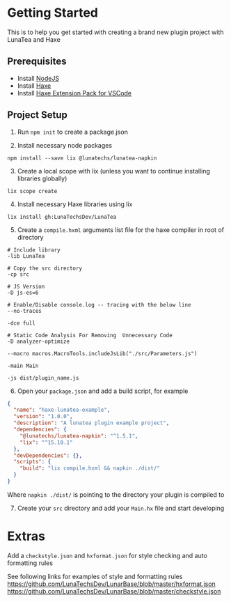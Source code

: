 # Getting Started

This is to help you get started with creating a brand new plugin project with LunaTea and Haxe

## Prerequisites

- Install [NodeJS](ttps://nodejs.org/en/)
- Install [Haxe](https://haxe.org/)
- Install [Haxe Extension Pack for VSCode](https://marketplace.visualstudio.com/items?itemName=vshaxe.haxe-extension-pack)

## Project Setup

1. Run `npm init` to create a package.json

2. Install necessary node packages

```
npm install --save lix @lunatechs/lunatea-napkin
```

3. Create a local scope with lix (unless you want to continue installing libraries globally)

```
lix scope create
```

4. Install necessary Haxe libraries using lix

```
lix install gh:LunaTechsDev/LunaTea
```

5. Create a `compile.hxml` arguments list file for the haxe compiler in root of directory

```
# Include library
-lib LunaTea

# Copy the src directory
-cp src

# JS Version 
-D js-es=6

# Enable/Disable console.log -- tracing with the below line
--no-traces

-dce full

# Static Code Analysis For Removing  Unnecessary Code
-D analyzer-optimize 

--macro macros.MacroTools.includeJsLib("./src/Parameters.js")

-main Main

-js dist/plugin_name.js
```

6. Open your `package.json` and add a build script, for example

```json
{
  "name": "haxe-lunatea-example",
  "version": "1.0.0",
  "description": "A lunatea plugin example project",
  "dependencies": {
    "@lunatechs/lunatea-napkin": "^1.5.1",
    "lix": "^15.10.1"
  },
  "devDependencies": {},
  "scripts": {
    "build": "lix compile.hxml && napkin ./dist/"
  }
}
```
Where `napkin ./dist/` is pointing to the directory your plugin is compiled to

7. Create your `src` directory and add your `Main.hx` file and start developing

# Extras

Add a `checkstyle.json` and `hxformat.json` for style checking and auto formatting rules

See following links for examples of style and formatting rules
https://github.com/LunaTechsDev/LunarBase/blob/master/hxformat.json
https://github.com/LunaTechsDev/LunarBase/blob/master/checkstyle.json

